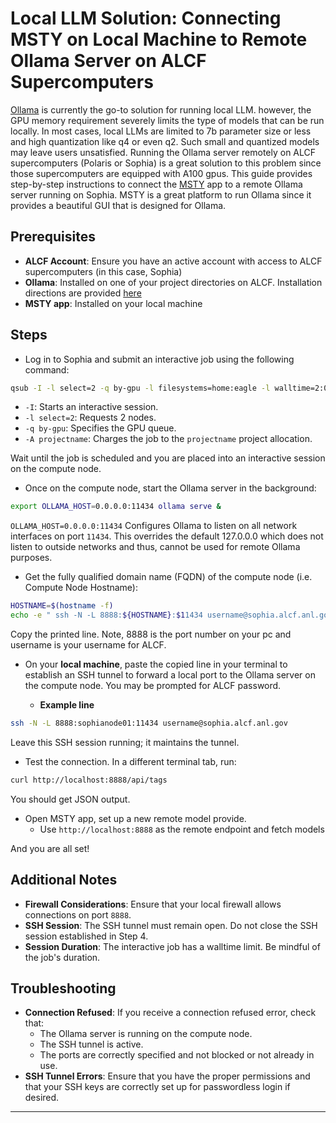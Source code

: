 # Local LLM Solution: Connecting MSTY on Local Machine to Remote Ollama Server on ALCF Supercomputers

[Ollama](https://ollama.ai/) is currently the go-to solution for running local LLM. however, the GPU memory requirement severely limits the type of models that can be run locally.
In most cases, local LLMs are limited to 7b parameter size or less and high quantization like q4 or even q2. Such small and quantized models may leave users unsatisfied.
Running the Ollama server remotely on ALCF supercomputers (Polaris or Sophia) is a great solution to this problem since those supercomputers are equipped with A100 gpus.
This guide provides step-by-step instructions to connect the [MSTY](https://msty.app/) app to a remote Ollama server running on Sophia. MSTY is a great platform to run Ollama since it provides a beautiful GUI that is designed for Ollama.



## Prerequisites

- **ALCF Account**: Ensure you have an active account with access to ALCF supercomputers (in this case, Sophia)
- **Ollama**: Installed on one of your project directories on ALCF. Installation directions are provided [here](https://github.com/fbhuiyan2/Remote-Ollama-server-on-ALCF-HPC-for-local-LLM/blob/main/Install%20Ollama%20on%20ALCF%20HPC.md)
- **MSTY app**: Installed on your local machine

## Steps

- Log in to Sophia and submit an interactive job using the following command:

```bash
qsub -I -l select=2 -q by-gpu -l filesystems=home:eagle -l walltime=2:00:00 -A projectname
```

  - `-I`: Starts an interactive session.
  - `-l select=2`: Requests 2 nodes.
  - `-q by-gpu`: Specifies the GPU queue.
  - `-A projectname`: Charges the job to the `projectname` project allocation.

Wait until the job is scheduled and you are placed into an interactive session on the compute node.


- Once on the compute node, start the Ollama server in the background:

```bash
export OLLAMA_HOST=0.0.0.0:11434 ollama serve &
```

`OLLAMA_HOST=0.0.0.0:11434` Configures Ollama to listen on all network interfaces on port `11434`. This overrides the default 127.0.0.0 which does not listen to outside networks and thus, cannot be used for remote Ollama purposes.


- Get the fully qualified domain name (FQDN) of the compute node (i.e. Compute Node Hostname):

```bash
HOSTNAME=$(hostname -f)
echo -e " ssh -N -L 8888:${HOSTNAME}:$11434 username@sophia.alcf.anl.gov 
```

Copy the printed line. Note, 8888 is the port number on your pc and username is your username for ALCF.

- On your **local machine**, paste the copied line in your terminal to establish an SSH tunnel to forward a local port to the Ollama server on the compute node. You may be prompted for ALCF password.

  - **Example line**

```bash
ssh -N -L 8888:sophianode01:11434 username@sophia.alcf.anl.gov
```

Leave this SSH session running; it maintains the tunnel.

- Test the connection. In a different terminal tab, run:

```bash
curl http://localhost:8888/api/tags
```

You should get JSON output.

- Open MSTY app, set up a new remote model provide.
  - Use `http://localhost:8888` as the remote endpoint and fetch models

And you are all set!


## Additional Notes

- **Firewall Considerations**: Ensure that your local firewall allows connections on port `8888`.
- **SSH Session**: The SSH tunnel must remain open. Do not close the SSH session established in Step 4.
- **Session Duration**: The interactive job has a walltime limit. Be mindful of the job's duration.

## Troubleshooting

- **Connection Refused**: If you receive a connection refused error, check that:
  - The Ollama server is running on the compute node.
  - The SSH tunnel is active.
  - The ports are correctly specified and not blocked or not already in use.
- **SSH Tunnel Errors**: Ensure that you have the proper permissions and that your SSH keys are correctly set up for passwordless login if desired.


---
